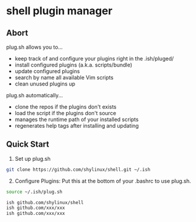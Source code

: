 # shell plugin manager

## Abort

plug.sh allows you to...

- keep track of and configure your plugins right in the .ish/pluged/
- install configured plugins (a.k.a. scripts/bundle)
- update configured plugins
- search by name all available Vim scripts
- clean unused plugins up

plug.sh automatically...

- clone the repos if the plugins don't exists
- load the script if the plugins don't source
- manages the runtime path of your installed scripts
- regenerates help tags after installing and updating

## Quick Start
1. Set up plug.sh

```sh
git clone https://github.com/shylinux/shell.git ~/.ish
```

2. Configure Plugins:
Put this at the bottom of your .bashrc to use plug.sh.
```sh
source ~/.ish/plug.sh

ish github.com/shylinux/shell
ish github.com/xxx/xxx
ish github.com/xxx/xxx
```

